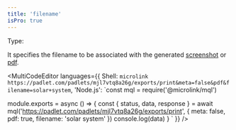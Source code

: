```yaml
---
title: 'filename'
isPro: true
--- 
```


Type: <Type children='<string>'/>

It specifies the filename to be associated with the generated [screenshot](/docs/api/parameters/screenshot) or [pdf](/docs/api/parameters/pdf).

<MultiCodeEditor languages={{
  Shell: `microlink https://padlet.com/padlets/mjl7vtq8a26g/exports/print&meta=false&pdf&filename=solar+system`,
  'Node.js': `const mql = require('@microlink/mql')
 
module.exports = async () => {
  const { status, data, response } = await mql('https://padlet.com/padlets/mjl7vtq8a26g/exports/print', {
    meta: false,
    pdf: true,
    filename: 'solar system'
  })
  console.log(data)
}
  `
  }}
/>
